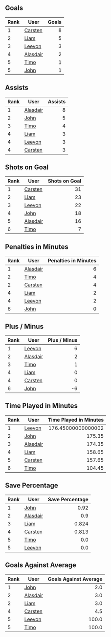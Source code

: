 ## Goals
| Rank | User | Goals |
| :--- | ---- | ---------: |
| 1 | [Carsten](https://github.com/llevasseur/world-juniors-2022/blob/master/ROSTERS.md#Carsten) |  8 |
| 2 | [Liam](https://github.com/llevasseur/world-juniors-2022/blob/master/ROSTERS.md#Liam) |  5 |
| 3 | [Leevon](https://github.com/llevasseur/world-juniors-2022/blob/master/ROSTERS.md#Leevon) |  3 |
| 4 | [Alasdair](https://github.com/llevasseur/world-juniors-2022/blob/master/ROSTERS.md#Alasdair) |  2 |
| 5 | [Timo](https://github.com/llevasseur/world-juniors-2022/blob/master/ROSTERS.md#Timo) |  1 |
| 5 | [John](https://github.com/llevasseur/world-juniors-2022/blob/master/ROSTERS.md#John) |  1 |
## Assists
| Rank | User | Assists |
| :--- | ---- | ---------: |
| 1 | [Alasdair](https://github.com/llevasseur/world-juniors-2022/blob/master/ROSTERS.md#Alasdair) |  8 |
| 2 | [John](https://github.com/llevasseur/world-juniors-2022/blob/master/ROSTERS.md#John) |  5 |
| 3 | [Timo](https://github.com/llevasseur/world-juniors-2022/blob/master/ROSTERS.md#Timo) |  4 |
| 4 | [Liam](https://github.com/llevasseur/world-juniors-2022/blob/master/ROSTERS.md#Liam) |  3 |
| 4 | [Leevon](https://github.com/llevasseur/world-juniors-2022/blob/master/ROSTERS.md#Leevon) |  3 |
| 4 | [Carsten](https://github.com/llevasseur/world-juniors-2022/blob/master/ROSTERS.md#Carsten) |  3 |
## Shots on Goal
| Rank | User | Shots on Goal |
| :--- | ---- | ---------: |
| 1 | [Carsten](https://github.com/llevasseur/world-juniors-2022/blob/master/ROSTERS.md#Carsten) |  31 |
| 2 | [Liam](https://github.com/llevasseur/world-juniors-2022/blob/master/ROSTERS.md#Liam) |  23 |
| 3 | [Leevon](https://github.com/llevasseur/world-juniors-2022/blob/master/ROSTERS.md#Leevon) |  22 |
| 4 | [John](https://github.com/llevasseur/world-juniors-2022/blob/master/ROSTERS.md#John) |  18 |
| 5 | [Alasdair](https://github.com/llevasseur/world-juniors-2022/blob/master/ROSTERS.md#Alasdair) |  16 |
| 6 | [Timo](https://github.com/llevasseur/world-juniors-2022/blob/master/ROSTERS.md#Timo) |  7 |
## Penalties in Minutes
| Rank | User | Penalties in Minutes |
| :--- | ---- | ---------: |
| 1 | [Alasdair](https://github.com/llevasseur/world-juniors-2022/blob/master/ROSTERS.md#Alasdair) |  6 |
| 2 | [Timo](https://github.com/llevasseur/world-juniors-2022/blob/master/ROSTERS.md#Timo) |  4 |
| 2 | [Carsten](https://github.com/llevasseur/world-juniors-2022/blob/master/ROSTERS.md#Carsten) |  4 |
| 4 | [Liam](https://github.com/llevasseur/world-juniors-2022/blob/master/ROSTERS.md#Liam) |  2 |
| 4 | [Leevon](https://github.com/llevasseur/world-juniors-2022/blob/master/ROSTERS.md#Leevon) |  2 |
| 6 | [John](https://github.com/llevasseur/world-juniors-2022/blob/master/ROSTERS.md#John) |  0 |
## Plus / Minus
| Rank | User | Plus / Minus |
| :--- | ---- | ---------: |
| 1 | [Leevon](https://github.com/llevasseur/world-juniors-2022/blob/master/ROSTERS.md#Leevon) |  6 |
| 2 | [Alasdair](https://github.com/llevasseur/world-juniors-2022/blob/master/ROSTERS.md#Alasdair) |  2 |
| 3 | [Timo](https://github.com/llevasseur/world-juniors-2022/blob/master/ROSTERS.md#Timo) |  1 |
| 4 | [Liam](https://github.com/llevasseur/world-juniors-2022/blob/master/ROSTERS.md#Liam) |  0 |
| 4 | [Carsten](https://github.com/llevasseur/world-juniors-2022/blob/master/ROSTERS.md#Carsten) |  0 |
| 6 | [John](https://github.com/llevasseur/world-juniors-2022/blob/master/ROSTERS.md#John) |  -6 |
## Time Played in Minutes
| Rank | User | Time Played in Minutes |
| :--- | ---- | ---------: |
| 1 | [Leevon](https://github.com/llevasseur/world-juniors-2022/blob/master/ROSTERS.md#Leevon) |  176.45000000000002 |
| 2 | [John](https://github.com/llevasseur/world-juniors-2022/blob/master/ROSTERS.md#John) |  175.35 |
| 3 | [Alasdair](https://github.com/llevasseur/world-juniors-2022/blob/master/ROSTERS.md#Alasdair) |  174.35 |
| 4 | [Liam](https://github.com/llevasseur/world-juniors-2022/blob/master/ROSTERS.md#Liam) |  158.65 |
| 5 | [Carsten](https://github.com/llevasseur/world-juniors-2022/blob/master/ROSTERS.md#Carsten) |  157.65 |
| 6 | [Timo](https://github.com/llevasseur/world-juniors-2022/blob/master/ROSTERS.md#Timo) |  104.45 |
## Save Percentage
| Rank | User | Save Percentage |
| :--- | ---- | ---------: |
| 1 | [John](https://github.com/llevasseur/world-juniors-2022/blob/master/ROSTERS.md#John) |  0.92 |
| 2 | [Alasdair](https://github.com/llevasseur/world-juniors-2022/blob/master/ROSTERS.md#Alasdair) |  0.9 |
| 3 | [Liam](https://github.com/llevasseur/world-juniors-2022/blob/master/ROSTERS.md#Liam) |  0.824 |
| 4 | [Carsten](https://github.com/llevasseur/world-juniors-2022/blob/master/ROSTERS.md#Carsten) |  0.813 |
| 5 | [Timo](https://github.com/llevasseur/world-juniors-2022/blob/master/ROSTERS.md#Timo) |  0.0 |
| 5 | [Leevon](https://github.com/llevasseur/world-juniors-2022/blob/master/ROSTERS.md#Leevon) |  0.0 |
## Goals Against Average
| Rank | User | Goals Against Average |
| :--- | ---- | ---------: |
| 1 | [John](https://github.com/llevasseur/world-juniors-2022/blob/master/ROSTERS.md#John) |  2.0 |
| 2 | [Alasdair](https://github.com/llevasseur/world-juniors-2022/blob/master/ROSTERS.md#Alasdair) |  3.0 |
| 2 | [Liam](https://github.com/llevasseur/world-juniors-2022/blob/master/ROSTERS.md#Liam) |  3.0 |
| 4 | [Carsten](https://github.com/llevasseur/world-juniors-2022/blob/master/ROSTERS.md#Carsten) |  4.5 |
| 5 | [Leevon](https://github.com/llevasseur/world-juniors-2022/blob/master/ROSTERS.md#Leevon) |  100.0 |
| 5 | [Timo](https://github.com/llevasseur/world-juniors-2022/blob/master/ROSTERS.md#Timo) |  100.0 |
